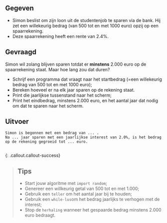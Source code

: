 ## Gegeven
* Simon beslist om zijn loon uit de studentenjob te sparen via de bank. Hij zet een willekeurig bedrag (van 500 tot en met 1000 euro) opzij op een spaarrekening. 
* Deze spaarrekening heeft een rente van 2.4%. 


## Gevraagd
Simon wil zolang blijven sparen totdat er **minstens** 2.000 euro op de spaarrekening staat. 
Maar hoe lang zou dat duren? 

* Schrijf een programma dat vraagt naar het startbedrag (=een willekeurig bedrag van 500 tot en met 1000 euro); 
* Bereken hoeveel er na elk jaar sparen op de rekening staat. 
* Print die jaarlijkse tussenstand naar het scherm; 
* Print het eindbedrag, minstens 2.000 euro, en het aantal jaar dat nodig om dat te sparen naar het scherm. 


## Uitvoer
```
Simon is begonnen met een bedrag van ... . 
Na ... jaar sparen met een jaarlijkse interest van 2.0%, is het bedrag op de rekening gegroeid tot ... euro.


```
{: .callout.callout-success}
>## Tips
>* Start jouw algoritme met `import random`; 
>* Genereer een willkeurig getal van 500 tot en met 1.000; 
>* Gebruik een `teller` om het aantal jaar bij te houden; 
>* Gebruik een `while-lus`om het bedrag jaarlijks te verhogen met de interest; 
>* Stop de `herhaling` wanneer het gespaarde bedrag minstens 2.000 euro bedraagt. 
